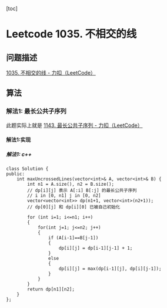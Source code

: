 [toc]

# Leetcode 1035. 不相交的线

## 问题描述

[1035. 不相交的线 - 力扣（LeetCode）](https://leetcode-cn.com/problems/uncrossed-lines/)

## 算法

### 解法1: 最长公共子序列

此题实际上就是 [1143. 最长公共子序列 - 力扣（LeetCode）](https://leetcode-cn.com/problems/longest-common-subsequence/)

#### 解法1:实现

##### 解法1: c++

```
class Solution {
public:
    int maxUncrossedLines(vector<int>& A, vector<int>& B) {
        int n1 = A.size(), n2 = B.size();
        // dp[i][j] 表示 A[:i] B[:j] 的最长公共子序列
        // i in [0, n1] j in [0, n2]
        vector<vector<int>> dp(n1+1, vector<int>(n2+1));
        // dp[0][j] 和 dp[i][0] 已被自己初始化

        for (int i=1; i<=n1; i++)
        {
            for(int j=1; j<=n2; j++)
            {
                if (A[i-1]==B[j-1])
                {
                    dp[i][j] = dp[i-1][j-1] + 1;
                }
                else
                {
                    dp[i][j] = max(dp[i-1][j], dp[i][j-1]);
                }
            }
        }
        return dp[n1][n2];
    }
};
```
